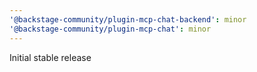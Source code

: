 ```yaml
---
'@backstage-community/plugin-mcp-chat-backend': minor
'@backstage-community/plugin-mcp-chat': minor
---
```


Initial stable release

